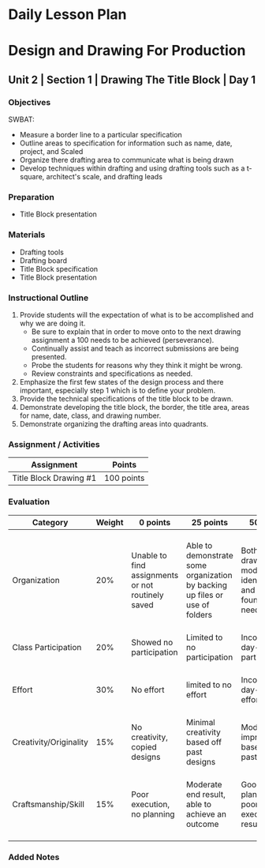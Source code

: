# Daily Lesson Plan

# Design and Drawing For Production

## Unit 2 | Section 1 | Drawing The Title Block | Day 1

### Objectives

SWBAT:

- Measure a border line to a particular specification
- Outline areas to specification for information such as name, date, project, and Scaled
- Organize there drafting area to communicate what is being drawn
- Develop techniques within drafting and using drafting tools such as a t-square, architect's scale, and drafting leads

### Preparation

- Title Block presentation

### Materials

- Drafting tools
- Drafting board
- Title Block specification
- Title Block presentation

### Instructional Outline

1. Provide students will the expectation of what is to be accomplished and why we are doing it.
      - Be sure to explain that in order to move onto to the next drawing assignment a 100 needs to be achieved (perseverance).
      - Continually assist and teach as incorrect submissions are being presented.
      - Probe the students for reasons why they think it might be wrong.
      - Review constraints and specifications as needed.
2. Emphasize the first few states of the design process and there important, especially step 1 which is to define your problem.
3. Provide the technical specifications of the title block to be drawn.
4. Demonstrate developing the title block, the border, the title area, areas for name, date, class, and drawing number.
5. Demonstrate organizing the drafting areas into quadrants.

### Assignment / Activities

| Assignment  | Points |
| ------------- | ------------- |
| Title Block Drawing #1  | 100 points   |

### Evaluation

| Category | Weight | 0 points  | 25 points | 50 points | 75 points | 100 points |
| ------------- | ------------- | ------------- | ------------- | ------------- | ------------- | ------------- |
| Organization | 20% | Unable to find assignments or not routinely saved | Able to demonstrate some organization by backing up files or use of folders | Both drawings and models are identifiable and can be found if needed | All drawings are in a folder and models organized by folders in Google Drive | All drawings are in a folder labeled correctly and models organized by folders in Google Drive labeled correctly |
| Class Participation | 20% | Showed no participation | Limited to no participation | Inconsistent day-to-day participation | Participated only when needed  | Engaged daily and actively participated |
| Effort | 30% | No effort | limited to no effort | Inconsistent day-to-day effort | Showed effort only when needed or routinely directed | Continuous day-to-day effort with or without direction |
| Creativity/Originality | 15% | No creativity, copied designs | Minimal creativity based off past designs | Moderate improvements based off past designs | Complete overhaul of past or found designs | Completely new idea/design |
| Craftsmanship/Skill | 15% | Poor execution, no planning | Moderate end result, able to achieve an outcome | Good planning but poorly executed end result | Good planning and good end result although not what had been designed or communicated | Great planning & execution able to achieve what had been designed or communicated |

### Added Notes
